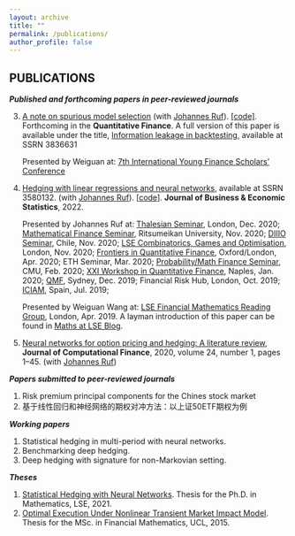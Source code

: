 ```yaml
---
layout: archive
title: ""
permalink: /publications/
author_profile: false
---
```


## PUBLICATIONS

***Published and forthcoming papers in peer-reviewed journals***

3. [A note on spurious model selection](https://www.tandfonline.com/doi/full/10.1080/14697688.2022.2097120) (with [Johannes Ruf][JR]). [[code]](https://github.com/weiguanwang/Information_Leakage_in_Backtesting). Forthcoming in the **Quantitative Finance**. A full version of this paper is available under the title, [Information leakage in backtesting](http://ssrn.com/abstract=3836631), available at SSRN 3836631

   Presented by Weiguan at: [7th International Young Finance Scholars’ Conference](https://www.pku.org.uk/iyfs/Programme.html)

2. [Hedging with linear regressions and neural networks](https://www.tandfonline.com/doi/pdf/10.1080/07350015.2021.1931241), available at SSRN 3580132. (with [Johannes Ruf][JR]). [[code](https://github.com/weiguanwang/Hedging_Neural_Networks)]. **Journal of Business & Economic Statistics**, 2022.

   Presented by Johannes Ruf at: [Thalesian Seminar](https://www.meetup.com/thalesians/events/274596502), London, Dec. 2020; [Mathematical Finance Seminar](http://www.math.ritsumei.ac.jp/home2/?p=1635&lang=en), Ritsumeikan University, Nov. 2020; [DIIIO Seminar](https://noticias.uai.cl/evento/seminario-diiio-hedging-with-linear-regressions-and-neural-networks/), Chile, Nov. 2020; [LSE Combinatorics, Games and Optimisation](https://www.lse.ac.uk/Mathematics/Events-and-Seminars/Seminar-and-PhD-Seminar-on-Combinatorics-Games-and-Optimisation), London, Nov. 2020; [Frontiers in Quantitative Finance](https://www.maths.ox.ac.uk/groups/mathematical-finance/frontiers-quantitative-finance-seminar-series/hedging-neural-networks), Oxford/London, Apr. 2020; ETH Seminar, Mar. 2020; [Probability/Math Finance Seminar](https://www.cmu.edu/math/news-events/math_finance_seminars.html#event=59981828;instance=20200224163000), CMU, Feb. 2020; [XXI Workshop in Quantitative Finance](http://qfw2020.uniparthenope.it/files/program.pdf), Naples, Jan. 2020; [QMF](https://www.uts.edu.au/sites/default/files/2019-12/QMF%202019%20Program%20Booklet%20v2.pdf), Sydney, Dec. 2019;  Financial Risk Hub, London, Oct. 2019; [ICIAM](https://iciam2019.org/images/site/news/ICIAM2019_PROGRAM_ABSTRACTS_BOOK.pdf), Spain, Jul. 2019; 

   Presented by Weiguan Wang at: [LSE Financial Mathematics Reading Group](https://www.lse.ac.uk/Mathematics/Events-and-Seminars/Financial-Maths-Reading-Group), London, Apr. 2019. A layman introduction of this paper can be found in [Maths at LSE Blog](https://blogs.lse.ac.uk/maths/2021/01/19/hedging-with-machine-learning-methods/).

1. [Neural networks for option pricing and hedging: A literature review](https://papers.ssrn.com/sol3/papers.cfm?abstract_id=3486363), **Journal of Computational Finance**, 2020, volume 24, number 1, pages 1–45. (with [Johannes Ruf][JR]) 


***Papers submitted to peer-reviewed journals***

1. Risk premium principal components for the Chines stock market
2. 基于线性回归和神经网络的期权对冲方法：以上证50ETF期权为例

***Working papers***

1. Statistical hedging in multi-period with neural networks.
2. Benchmarking deep hedging.
3. Deep hedging with signature for non-Markovian setting.

***Theses***

1. [Statistical Hedging with Neural Networks](http://weiguanwang.github.io/files/Theses/PhD_Thesis.pdf). Thesis for the Ph.D. in Mathematics, LSE, 2021. 
2. [Optimal Execution Under Nonlinear Transient Market Impact Model](http://weiguanwang.github.io/files/Theses/Master_Dissertation.pdf). Thesis for the MSc. in Financial Mathematics, UCL, 2015.


[JR]: http://www.maths.lse.ac.uk/Personal/jruf/
